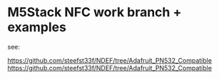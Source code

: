 # M5Stack NFC work branch  + examples

see:

https://github.com/steefst33f/NDEF/tree/Adafruit_PN532_Compatible
https://github.com/steefst33f/NDEF/tree/Adafruit_PN532_Compatible
